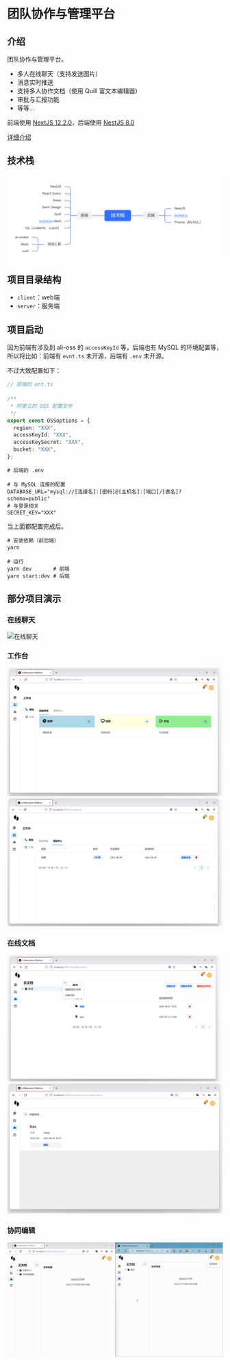 # 团队协作与管理平台

## 介绍

团队协作与管理平台。

- 多人在线聊天（支持发送图片）
- 消息实时推送
- 支持多人协作文档（使用 Quill 富文本编辑器）
- 审批与汇报功能
- 等等...

前端使用 [NextJS 12.2.0](https://nextjs.org/)，后端使用 [NestJS 8.0](https://nestjs.com/)

[详细介绍](https://github.com/Zeekg-zk/Collaborative-Platform/wiki/Document)



## 技术栈

<img alt="技术栈" src="./doc/img/Technology%20stack.png" />



## 项目目录结构

- `client`：web端
- `server`：服务端



## 项目启动

因为前端有涉及到 ali-oss 的 `accessKeyId` 等，后端也有 MySQL 的环境配置等，所以将比如：前端有 `evnt.ts` 未开源，后端有 `.env` 未开源。

不过大致配置如下：

```ts
// 前端的 ent.ts

/**
 * 阿里云的 OSS 配置文件
 */
export const OSSoptions = {
  region: "XXX",
  accessKeyId: "XXX",
  accessKeySecret: "XXX",
  bucket: "XXX",
};

```

```.env
# 后端的 .env

# 与 MySQL 连接的配置
DATABASE_URL="mysql://[连接名]:[密码]@[主机名]:[端口]/[表名]?schema=public"
# 与登录相关
SECRET_KEY="XXX"
```

当上面都配置完成后。

```shell
# 安装依赖（前后端）
yarn

# 运行
yarn dev       # 前端
yarn start:dev # 后端
```



## 部分项目演示

### 在线聊天

<img alt="在线聊天" src="./doc/gif/chat.gif" />

### 工作台

<img alt="工作台-审批" src="./doc/img/workbench01.png" />

<img alt="工作台-审批中心" src="./doc/img/workbench02.png" />

### 在线文档

<img alt="在线文档" src="./doc/img/clouddocument.png" />

<img alt="共享空间" src="./doc/img/collaboration-room.png" />

### 协同编辑

<img alt="协同编辑" src="./doc/gif/collaboration-edit.gif" />































